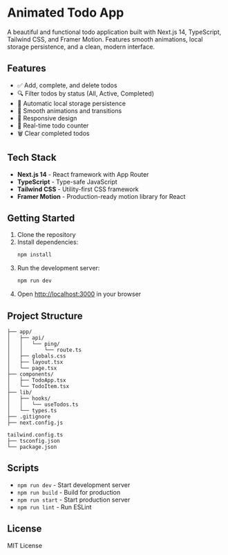 # Animated Todo App

A beautiful and functional todo application built with Next.js 14, TypeScript, Tailwind CSS, and Framer Motion. Features smooth animations, local storage persistence, and a clean, modern interface.

## Features

- ✅ Add, complete, and delete todos
- 🔍 Filter todos by status (All, Active, Completed)
- 💾 Automatic local storage persistence
- 🎨 Smooth animations and transitions
- 📱 Responsive design
- 🎯 Real-time todo counter
- 🗑️ Clear completed todos

## Tech Stack

- **Next.js 14** - React framework with App Router
- **TypeScript** - Type-safe JavaScript
- **Tailwind CSS** - Utility-first CSS framework
- **Framer Motion** - Production-ready motion library for React

## Getting Started

1. Clone the repository
2. Install dependencies:
   ```bash
   npm install
   ```
3. Run the development server:
   ```bash
   npm run dev
   ```
4. Open [http://localhost:3000](http://localhost:3000) in your browser

## Project Structure

```
├── app/
│   ├── api/
│   │   └── ping/
│   │       └── route.ts
│   ├── globals.css
│   ├── layout.tsx
│   └── page.tsx
├── components/
│   ├── TodoApp.tsx
│   └── TodoItem.tsx
├── lib/
│   ├── hooks/
│   │   └── useTodos.ts
│   └── types.ts
├── .gitignore
├── next.config.js

tailwind.config.ts
├── tsconfig.json
└── package.json
```

## Scripts

- `npm run dev` - Start development server
- `npm run build` - Build for production
- `npm run start` - Start production server
- `npm run lint` - Run ESLint

## License

MIT License